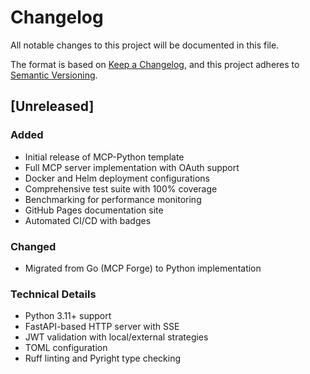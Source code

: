 # Changelog

All notable changes to this project will be documented in this file.

The format is based on [Keep a Changelog](https://keepachangelog.com/en/1.0.0/),
and this project adheres to [Semantic Versioning](https://semver.org/spec/v2.0.0.html).

## [Unreleased]

### Added

- Initial release of MCP-Python template
- Full MCP server implementation with OAuth support
- Docker and Helm deployment configurations
- Comprehensive test suite with 100% coverage
- Benchmarking for performance monitoring
- GitHub Pages documentation site
- Automated CI/CD with badges

### Changed

- Migrated from Go (MCP Forge) to Python implementation

### Technical Details

- Python 3.11+ support
- FastAPI-based HTTP server with SSE
- JWT validation with local/external strategies
- TOML configuration
- Ruff linting and Pyright type checking
